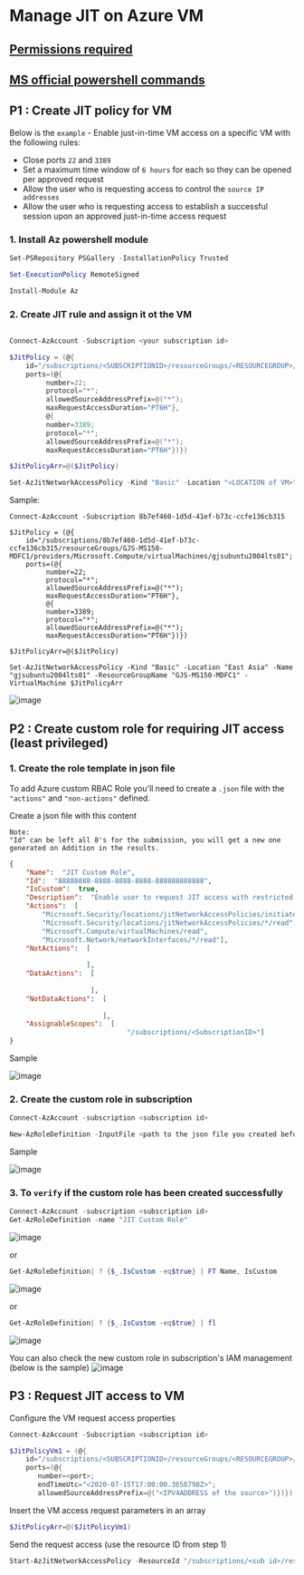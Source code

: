 # Manage JIT on Azure VM
## [Permissions required](https://learn.microsoft.com/en-us/azure/defender-for-cloud/just-in-time-access-overview?tabs=defender-for-container-arch-aks#faq---just-in-time-virtual-machine-access)
## [MS official powershell commands](https://learn.microsoft.com/en-us/azure/defender-for-cloud/just-in-time-access-usage?tabs=jit-config-powershell%2Cjit-request-powershell#powershell)

## P1 : Create JIT policy for VM
Below is the `example` - Enable just-in-time VM access on a specific VM with the following rules:
* Close ports `22` and `3389`
* Set a maximum time window of `6 hours` for each so they can be opened per approved request
* Allow the user who is requesting access to control the `source IP addresses`
* Allow the user who is requesting access to establish a successful session upon an approved just-in-time access request

### 1. Install Az powershell module
```powershell
Set-PSRepository PSGallery -InstallationPolicy Trusted

Set-ExecutionPolicy RemoteSigned

Install-Module Az
```

### 2. Create JIT rule and assign it ot the VM
```powershell

Connect-AzAccount -Subscription <your subscription id>

$JitPolicy = (@{
    id="/subscriptions/<SUBSCRIPTIONID>/resourceGroups/<RESOURCEGROUP>/providers/Microsoft.Compute/virtualMachines/<VMNAME>";
    ports=(@{
         number=22;
         protocol="*";
         allowedSourceAddressPrefix=@("*");
         maxRequestAccessDuration="PT6H"},
         @{
         number=3389;
         protocol="*";
         allowedSourceAddressPrefix=@("*");
         maxRequestAccessDuration="PT6H"})})

$JitPolicyArr=@($JitPolicy)

Set-AzJitNetworkAccessPolicy -Kind "Basic" -Location "<LOCATION of VM>" -Name "<VMNAME>" -ResourceGroupName "<RESOURCEGROUP>" -VirtualMachine $JitPolicyArr
```
Sample:
```
Connect-AzAccount -Subscription 8b7ef460-1d5d-41ef-b73c-ccfe136cb315

$JitPolicy = (@{
    id="/subscriptions/8b7ef460-1d5d-41ef-b73c-ccfe136cb315/resourceGroups/GJS-MS150-MDFC1/providers/Microsoft.Compute/virtualMachines/gjsubuntu2004lts01";
    ports=(@{
         number=22;
         protocol="*";
         allowedSourceAddressPrefix=@("*");
         maxRequestAccessDuration="PT6H"},
         @{
         number=3389;
         protocol="*";
         allowedSourceAddressPrefix=@("*");
         maxRequestAccessDuration="PT6H"})})

$JitPolicyArr=@($JitPolicy)

Set-AzJitNetworkAccessPolicy -Kind "Basic" -Location "East Asia" -Name "gjsubuntu2004lts01" -ResourceGroupName "GJS-MS150-MDFC1" -VirtualMachine $JitPolicyArr
```
![image](https://user-images.githubusercontent.com/96930989/212460825-5d8dca40-b42c-4ba7-8546-f75e28168a18.png)

## P2 : Create custom role for requiring JIT access (least privileged)
### 1. Create the role template in json file
To add Azure custom RBAC Role you'll need to create a `.json` file with the `"actions"` and `"non-actions"` defined.

Create a json file with this content
```
Note:
"Id" can be left all 8's for the submission, you will get a new one generated on Addition in the results.
```

```json
{
    "Name":  "JIT Custom Role",
    "Id":  "88888888-8888-8888-8888-888888888888",
    "IsCustom":  true,
    "Description":  "Enable user to request JIT access with restricted privileges",
    "Actions":  [
        "Microsoft.Security/locations/jitNetworkAccessPolicies/initiate/action",
        "Microsoft.Security/locations/jitNetworkAccessPolicies/*/read",
        "Microsoft.Compute/virtualMachines/read",
        "Microsoft.Network/networkInterfaces/*/read"],
    "NotActions":  [
  
                   ],
    "DataActions":  [
  
                    ],
    "NotDataActions":  [
  
                       ],
    "AssignableScopes":  [
                             "/subscriptions/<SubscriptionID>"]
}
```
Sample

![image](https://user-images.githubusercontent.com/96930989/212461228-b3f99b1f-64d8-4a6a-817f-cb1be0b2e372.png)

### 2. Create the custom role in subscription
```powershell
Connect-AzAccount -subscription <subscription id>

New-AzRoleDefinition -InputFile <path to the json file you created before>
```
Sample

![image](https://user-images.githubusercontent.com/96930989/212461351-d404a10d-f515-496a-94bf-dbb21f73ccef.png)


### 3. To `verify` if the custom role has been created successfully
```powershell
Connect-AzAccount -subscription <subscription id>
Get-AzRoleDefinition -name "JIT Custom Role"
```
![image](https://user-images.githubusercontent.com/96930989/212461418-8110dcaf-6231-4f9b-a993-37b349bfc56d.png)

or
```powershell
Get-AzRoleDefinition| ? {$_.IsCustom -eq$true} | FT Name, IsCustom
```
![image](https://user-images.githubusercontent.com/96930989/212461435-622d716c-a927-4905-bae7-c85d10a77abf.png)

or
```powershell
Get-AzRoleDefinition| ? {$_.IsCustom -eq$true} | fl
```
![image](https://user-images.githubusercontent.com/96930989/212461447-81eacada-8aa8-4b69-8c95-cdfd752047b2.png)

You can also check the new custom role in subscription's IAM management (below is the sample)
![image](https://user-images.githubusercontent.com/96930989/212461506-2b833d9d-c1f8-4d69-a733-d309ebfd476d.png)


## P3 : Request JIT access to VM
Configure the VM request access properties
```powershell
Connect-AzAccount -Subscription <subscription id>

$JitPolicyVm1 = (@{
    id="/subscriptions/<SUBSCRIPTIONID>/resourceGroups/<RESOURCEGROUP>/providers/Microsoft.Compute/virtualMachines/<VMNAME>";
    ports=(@{
       number=<port>;
       endTimeUtc="<2020-07-15T17:00:00.3658798Z>";
       allowedSourceAddressPrefix=@("<IPV4ADDRESS of the source>")})})       
```

Insert the VM access request parameters in an array
```powershell
$JitPolicyArr=@($JitPolicyVm1)
```

Send the request access (use the resource ID from step 1)

```powershell
Start-AzJitNetworkAccessPolicy -ResourceId "/subscriptions/<sub id>/resourceGroups/<RG name>/providers/Microsoft.Security/locations/<location of VM>/jitNetworkAccessPolicies/default" -VirtualMachine $JitPolicyArr
```
